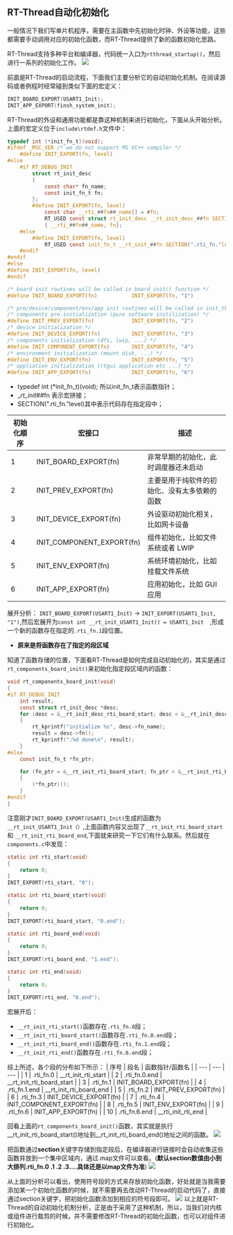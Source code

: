 ## RT-Thread自动化初始化
一般情况下我们写单片机程序，需要在主函数中先初始化时钟、外设等功能，这些都需要手动调用对应的初始化函数，而RT-Thread提供了新的函数初始化思路。

RT-Thread支持多种平台和编译器，代码统一入口为`rtthread_startup()`，然后进行一系列的初始化工作。
![](./image/1.png)

前面是RT-Thread的启动流程，下面我们主要分析它的自动初始化机制。在阅读源码或者例程时经常碰到类似下面的宏定义：
```c
INIT_BOARD_EXPORT(USART1_Init);
INIT_APP_EXPORT(finsh_system_init);
```
RT-Thread的外设和通用功能都是靠这种机制来进行初始化，下面从头开始分析。上面的宏定义位于`include\rtdef.h`文件中：
```c
typedef int (*init_fn_t)(void);
#ifdef _MSC_VER /* we do not support MS VC++ compiler */
    #define INIT_EXPORT(fn, level)
#else
    #if RT_DEBUG_INIT
        struct rt_init_desc
        {
            const char* fn_name;
            const init_fn_t fn;
        };
        #define INIT_EXPORT(fn, level)                                                       \
            const char __rti_##fn##_name[] = #fn;                                            \
            RT_USED const struct rt_init_desc __rt_init_desc_##fn SECTION(".rti_fn."level) = \
            { __rti_##fn##_name, fn};
    #else
        #define INIT_EXPORT(fn, level)                                                       \
            RT_USED const init_fn_t __rt_init_##fn SECTION(".rti_fn."level) = fn
    #endif
#endif
#else
#define INIT_EXPORT(fn, level)
#endif

/* board init routines will be called in board_init() function */
#define INIT_BOARD_EXPORT(fn)           INIT_EXPORT(fn, "1")

/* pre/device/component/env/app init routines will be called in init_thread */
/* components pre-initialization (pure software initilization) */
#define INIT_PREV_EXPORT(fn)            INIT_EXPORT(fn, "2")
/* device initialization */
#define INIT_DEVICE_EXPORT(fn)          INIT_EXPORT(fn, "3")
/* components initialization (dfs, lwip, ...) */
#define INIT_COMPONENT_EXPORT(fn)       INIT_EXPORT(fn, "4")
/* environment initialization (mount disk, ...) */
#define INIT_ENV_EXPORT(fn)             INIT_EXPORT(fn, "5")
/* appliation initialization (rtgui application etc ...) */
#define INIT_APP_EXPORT(fn)             INIT_EXPORT(fn, "6")
```
- typedef int (*init_fn_t)(void); 所以init_fn_t表示函数指针；
- __rt_init_##fn 表示宏拼接；
- SECTION(".rti_fn."level)其中表示代码存在指定段中；

| 初始化顺序 | 宏接口 | 描述 |
|    ---    |  ---   | --- |
|     1     | INIT_BOARD_EXPORT(fn)  | 非常早期的初始化，此时调度器还未启动 |
|     2     | INIT_PREV_EXPORT(fn)   | 主要是用于纯软件的初始化、没有太多依赖的函数 |
|     3     | INIT_DEVICE_EXPORT(fn) | 外设驱动初始化相关，比如网卡设备          |
|     4     | INIT_COMPONENT_EXPORT(fn) | 组件初始化，比如文件系统或者 LWIP        |
|     5     | INIT_ENV_EXPORT(fn)    | 系统环境初始化，比如挂载文件系统          |
|     6     | INIT_APP_EXPORT(fn)    |  	应用初始化，比如 GUI应用          |        


展开分析：
`INIT_BOARD_EXPORT(USART1_Init)` -> `INIT_EXPORT(USART1_Init, "1")`,然后宏展开为`const int __rt_init_USART1_Init() = USART1_Init  `,形成一个新的函数存在指定的`.rti_fn.1`段位置。 
- **原来是将函数存在了指定的段区域**

知道了函数存储的位置，下面看RT-Thread是如何完成自动初始化的，其实是通过`rt_components_board_init()`来初始化指定段区域内的函数：
```c
void rt_components_board_init(void)
{
#if RT_DEBUG_INIT
    int result;
    const struct rt_init_desc *desc;
    for (desc = &__rt_init_desc_rti_board_start; desc < &__rt_init_desc_rti_board_end; desc ++)
    {
        rt_kprintf("initialize %s", desc->fn_name);
        result = desc->fn();
        rt_kprintf(":%d done\n", result);
    }
#else
    const init_fn_t *fn_ptr;

    for (fn_ptr = &__rt_init_rti_board_start; fn_ptr < &__rt_init_rti_board_end; fn_ptr++)
    {
        (*fn_ptr)();
    }
#endif
}
```
注意刚才`INIT_BOARD_EXPORT(USART1_Init)`生成的函数为`__rt_init_USART1_Init（）`,上面函数内容又出现了`__rt_init_rti_board_start` 和 `__rt_init_rti_board_end`,下面就来研究一下它们有什么联系。然后就在`components.c`中发现：
```c
static int rti_start(void)
{
    return 0;
}
INIT_EXPORT(rti_start, "0");

static int rti_board_start(void)
{
    return 0;
}
INIT_EXPORT(rti_board_start, "0.end");

static int rti_board_end(void)
{
    return 0;
}
INIT_EXPORT(rti_board_end, "1.end");

static int rti_end(void)
{
    return 0;
}
INIT_EXPORT(rti_end, "6.end");
```
宏展开后：
- `__rt_init_rti_start()`函数存在`.rti_fn.0`段；
- `__rt_init_rti_board_start()`函数存在`.rti_fn.0.end`段；
- `__rt_init_rti_board_end()`函数存在`.rti_fn.1.end`段；
- `__rt_init_rti_end()`函数存在`.rti_fn.6.end`段； 

综上所述，各个段的分布如下所示：
|   序号     |  段名  | 函数指针/函数名 |
|    ---    |  ---   |      ---       |
|     1     | .rti_fn.0     | __rt_init_rti_start |
|     2     | .rti_fn.0.end | __rt_init_rti_board_start |
|     3     | .rti_fn.1     | INIT_BOARD_EXPORT(fn)     |
|     4     | .rti_fn.1.end | __rt_init_rti_board_end   |
|     5     | .rti_fn.2     | INIT_PREV_EXPORT(fn)      |
|     6     | .rti_fn.3     | INIT_DEVICE_EXPORT(fn)    |
|     7     | .rti_fn.4     | INIT_COMPONENT_EXPORT(fn) |
|     8     | .rti_fn.5     | INIT_ENV_EXPORT(fn)       |
|     9     | .rti_fn.6     | INIT_APP_EXPORT(fn)       |
|    10     | .rti_fn.6.end | __rti_init_rti_end        |          

回看上面的`rt_components_board_init()`函数，其实就是执行__rt_init_rti_board_start()地址到__rt_init_rti_board_end()地址之间的函数。
![](./image/2.png)

把函数通过**section**关键字存储到指定段后，在编译器进行链接时会自动收集这些函数并放到一个集中区域内，通过.map文件可以查看。(**默认section数值由小到大排列.rti_fn.0 .1 .2 .3....具体还是以map文件为准**)
![](./image/3.png)

从上面的分析可以看出，使用符号段的方式来存放初始化函数，好处就是当我需要添加某一个初始化函数的时候，就不需要再去改动RT-Thread的启动代码了，直接通过section关键字，把初始化函数添加到相应的符号段即可。
![](./image/4.png)
以上就是RT-Thread的自动初始化机制分析，正是由于采用了这种机制，所以，当我们对内核或组件进行裁剪的时候，并不需要修改RT-Thread的初始化函数，也可以对组件进行初始化。